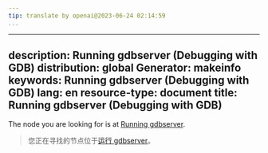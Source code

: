 ```yaml
---
tip: translate by openai@2023-06-24 02:14:59
...
```

---
description: Running gdbserver (Debugging with GDB)
distribution: global
Generator: makeinfo
keywords: Running gdbserver (Debugging with GDB)
lang: en
resource-type: document
title: Running gdbserver (Debugging with GDB)
---

The node you are looking for is at [Running gdbserver](Server.html#Running-gdbserver).

> 您正在寻找的节点位于[运行 gdbserver](Server.html#Running-gdbserver)。
